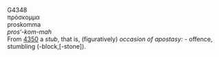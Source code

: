 G4348  
πρόσκομμα  
proskomma  
*pros‘-kom-mah*  
From [4350](g4350) a *stub*, that is, (figuratively) *occasion* *of*
*apostasy:* - offence, stumbling (-block,\[-stone\]).  
